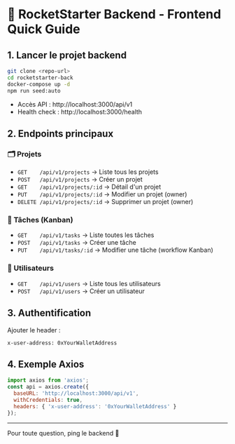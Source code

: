 # 🚀 RocketStarter Backend - Frontend Quick Guide

## 1. Lancer le projet backend

```bash
git clone <repo-url>
cd rocketstarter-back
docker-compose up -d
npm run seed:auto
```

- Accès API : http://localhost:3000/api/v1
- Health check : http://localhost:3000/health

## 2. Endpoints principaux

### 🗂️ Projets
- `GET    /api/v1/projects`           → Liste tous les projets
- `POST   /api/v1/projects`           → Créer un projet
- `GET    /api/v1/projects/:id`       → Détail d'un projet
- `PUT    /api/v1/projects/:id`       → Modifier un projet (owner)
- `DELETE /api/v1/projects/:id`       → Supprimer un projet (owner)

### 📝 Tâches (Kanban)
- `GET    /api/v1/tasks`              → Liste toutes les tâches
- `POST   /api/v1/tasks`              → Créer une tâche
- `PUT    /api/v1/tasks/:id`          → Modifier une tâche (workflow Kanban)

### 👤 Utilisateurs
- `GET    /api/v1/users`              → Liste tous les utilisateurs
- `POST   /api/v1/users`              → Créer un utilisateur

## 3. Authentification

Ajouter le header :
```http
x-user-address: 0xYourWalletAddress
```

## 4. Exemple Axios
```js
import axios from 'axios';
const api = axios.create({
  baseURL: 'http://localhost:3000/api/v1',
  withCredentials: true,
  headers: { 'x-user-address': '0xYourWalletAddress' }
});
```

---
Pour toute question, ping le backend 🚀
